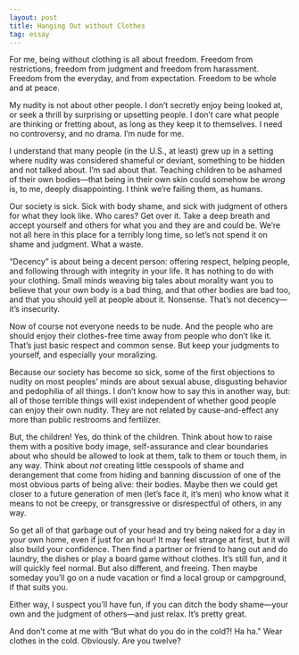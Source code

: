 ```yaml
---
layout: post
title: Hanging Out without Clothes
tag: essay
---
```


For me, being without clothing is all about freedom. Freedom from restrictions,
freedom from judgment and freedom from harassment. Freedom from the everyday,
and from expectation. Freedom to be whole and at peace.

My nudity is not about other people. I don’t secretly enjoy being looked at, or
seek a thrill by surprising or upsetting people. I don’t care what people are
thinking or fretting about, as long as they keep it to themselves. I need no
controversy, and no drama. I’m nude for me.

I understand that many people (in the U.S., at least) grew up in a setting where
nudity was considered shameful or deviant, something to be hidden and not talked
about. I’m sad about that. Teaching children to be ashamed of their own
bodies—that being in their own skin could somehow be _wrong_ is, to me, deeply
disappointing. I think we’re failing them, as humans.

Our society is sick. Sick with body shame, and sick with judgment of others for
what they look like. Who cares? Get over it. Take a deep breath and accept
yourself and others for what you and they are and could be. We’re not all here
in this place for a terribly long time, so let’s not spend it on shame and
judgment. What a waste.

“Decency” is about being a decent person: offering respect, helping people, and
following through with integrity in your life. It has nothing to do with your
clothing. Small minds weaving big tales about morality want you to believe that
your own body is a bad thing, and that other bodies are bad too, and that you
should yell at people about it. Nonsense. That’s not decency—it’s insecurity.

Now of course not everyone needs to be nude. And the people who are should enjoy
their clothes-free time away from people who don’t like it. That’s just basic
respect and common sense. But keep your judgments to yourself, and especially
your moralizing.

Because our society has become so sick, some of the first objections to nudity
on most peoples’ minds are about sexual abuse, disgusting behavior and
pedophilia of all things. I don’t know how to say this in another way, but: all
of those terrible things will exist independent of whether good people can enjoy
their own nudity. They are not related by cause-and-effect any more than public
restrooms and fertilizer.

But, the children! Yes, do think of the children. Think about how to raise them
with a positive body image, self-assurance and clear boundaries about who should
be allowed to look at them, talk to them or touch them, in any way. Think about
_not_ creating little cesspools of shame and derangement that come from hiding
and banning discussion of one of the most obvious parts of being alive: their
bodies. Maybe then we could get closer to a future generation of men (let’s face
it, it’s men) who know what it means to not be creepy, or transgressive or
disrespectful of others, in any way.

So get all of that garbage out of your head and try being naked for a day in
your own home, even if just for an hour! It may feel strange at first, but it
will also build your confidence. Then find a partner or friend to hang out and
do laundry, the dishes or play a board game without clothes. It’s still fun, and
it will quickly feel normal. But also different, and freeing. Then maybe someday
you’ll go on a nude vacation or find a local group or campground, if that suits
you.

Either way, I suspect you’ll have fun, if you can ditch the body shame—your own
and the judgment of others—and just relax. It’s pretty great.

And don’t come at me with “But what do you do in the cold?! Ha ha.” Wear clothes
in the cold. Obviously. Are you twelve?

